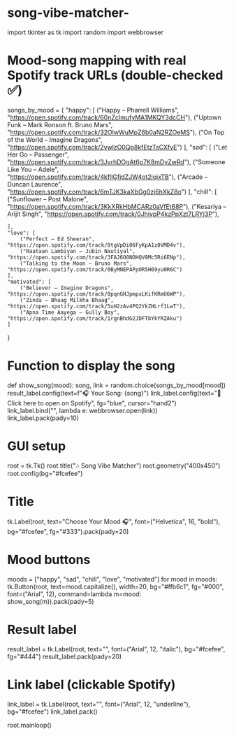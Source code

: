 # song-vibe-matcher-
import tkinter as tk
import random
import webbrowser

# Mood-song mapping with real Spotify track URLs (double-checked ✅)
songs_by_mood = {
    "happy": [
        ("Happy – Pharrell Williams", "https://open.spotify.com/track/60nZcImufyMA1MKQY3dcCH"),
        ("Uptown Funk – Mark Ronson ft. Bruno Mars", "https://open.spotify.com/track/32OlwWuMpZ6b0aN2RZOeMS"),
        ("On Top of the World – Imagine Dragons", "https://open.spotify.com/track/2vwlzO0Qp8kfEtzTsCXfyE")
    ],
    "sad": [
        ("Let Her Go – Passenger", "https://open.spotify.com/track/3JvrhDOgAt6p7K8mDyZwRd"),
        ("Someone Like You – Adele", "https://open.spotify.com/track/4kflIGfjdZJW4ot2ioixTB"),
        ("Arcade – Duncan Laurence", "https://open.spotify.com/track/6mTJK3kaXbGg0zj6hXkZ8o")
    ],
    "chill": [
        ("Sunflower – Post Malone", "https://open.spotify.com/track/3KkXRkHbMCARz0aVfEt68P"),
        ("Kesariya – Arijit Singh", "https://open.spotify.com/track/0JhivpP4kzPpXzt7LRYj3P"),
    
    ],
    "love": [
        ("Perfect – Ed Sheeran", "https://open.spotify.com/track/0tgVpDi06FyKpA1z0VMD4v"),
        ("Raataan Lambiyan – Jubin Nautiyal", "https://open.spotify.com/track/3FAJ6O0NOHQV8Mc5Ri6ENp"),
        ("Talking to the Moon – Bruno Mars", "https://open.spotify.com/track/0ByMNEPAPpOR5H69yu0R6C")
    ],
    "motivated": [
        ("Believer – Imagine Dragons", "https://open.spotify.com/track/0pqnGHJpmpxLKifKRmU6WP"),
        ("Zinda – Bhaag Milkha Bhaag", "https://open.spotify.com/track/5uH2zAv4PQ2YkZHLrf1LwT"),
        ("Apna Time Aayega – Gully Boy", "https://open.spotify.com/track/1rgnBhdG2JDFTbYkYRZAku")
    ]
}

# Function to display the song
def show_song(mood):
    song, link = random.choice(songs_by_mood[mood])
    result_label.config(text=f"🎧 Your Song: {song}")
    link_label.config(text="🎵 Click here to open on Spotify", fg="blue", cursor="hand2")
    link_label.bind("<Button-1>", lambda e: webbrowser.open(link))
    link_label.pack(pady=10)

# GUI setup
root = tk.Tk()
root.title("🎶 Song Vibe Matcher")
root.geometry("400x450")
root.config(bg="#fcefee")

# Title
tk.Label(root, text="Choose Your Mood 🎧", font=("Helvetica", 16, "bold"), bg="#fcefee", fg="#333").pack(pady=20)

# Mood buttons
moods = ["happy", "sad", "chill", "love", "motivated"]
for mood in moods:
    tk.Button(root, text=mood.capitalize(), width=20, bg="#ffb6c1", fg="#000", font=("Arial", 12),
              command=lambda m=mood: show_song(m)).pack(pady=5)

# Result label
result_label = tk.Label(root, text="", font=("Arial", 12, "italic"), bg="#fcefee", fg="#444")
result_label.pack(pady=20)

# Link label (clickable Spotify)
link_label = tk.Label(root, text="", font=("Arial", 12, "underline"), bg="#fcefee")
link_label.pack()

root.mainloop()

